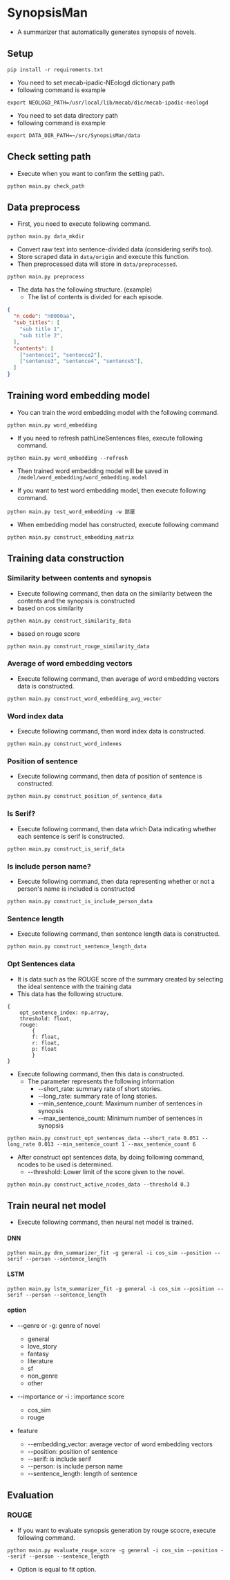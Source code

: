 # SynopsisMan
- A summarizer that automatically generates synopsis of novels.

## Setup
```
pip install -r requirements.txt
```
- You need to set mecab-ipadic-NEologd dictionary path
- following command is example
```
export NEOLOGD_PATH=/usr/local/lib/mecab/dic/mecab-ipadic-neologd
```
- You need to set data directory path
- following command is example
```
export DATA_DIR_PATH=~/src/SynopsisMan/data
```

## Check setting path
- Execute when you want to confirm the setting path.
```
python main.py check_path
```

## Data preprocess
- First, you need to execute following command.
```
python main.py data_mkdir
```
- Convert raw text into sentence-divided data (considering serifs too).
- Store scraped data in `data/origin` and execute this function.
- Then preprocessed data will store in `data/preprocessed`.
```
python main.py preprocess
```
- The data has the following structure. (example)
    - The list of contents is divided for each episode.
```json
{
  "n_code": "n0000aa",
  "sub_titles": [
    "sub title 1",
    "sub title 2",
  ],
  "contents": [
    ["sentence1", "sentence2"],
    ["sentence3", "sentence4", "sentence5"],
  ]
}
```

## Training word embedding model
- You can train the word embedding model with the following command.
```
python main.py word_embedding
```

- If you need to refresh pathLineSentences files, execute following command.
```
python main.py word_embedding --refresh
```
- Then trained word embedding model will be saved in `/model/word_embedding/word_embedding.model`

- If you want to test word embedding model, then execute following command.
```
python main.py test_word_embedding -w 部屋
```
- When embedding model has constructed, execute following command
```
python main.py construct_embedding_matrix
``` 

## Training data construction

### Similarity between contents and synopsis

- Execute following command, then data on the similarity between the contents and the synopsis is constructed
- based on cos similarity
```
python main.py construct_similarity_data
```
- based on rouge score
```
python main.py construct_rouge_similarity_data
```

### Average of word embedding vectors	
- Execute following command, then average of word embedding vectors data is constructed.	
```	
python main.py construct_word_embedding_avg_vector	
```

### Word index data
- Execute following command, then word index data is constructed.
```
python main.py construct_word_indexes
```

### Position of sentence
- Execute following command, then data of position of sentence is constructed.
```
python main.py construct_position_of_sentence_data
```

### Is Serif?
- Execute following command, then data which Data indicating whether each sentence is serif is constructed.
```
python main.py construct_is_serif_data
```

### Is include person name?
- Execute following command, then data representing whether or not a person's name is included is constructed
```
python main.py construct_is_include_person_data
```

### Sentence length
- Execute following command, then sentence length data is constructed.
```
python main.py construct_sentence_length_data
```

### Opt Sentences data
- It is data such as the ROUGE score of the summary created by selecting the ideal sentence with the training data
- This data has the following structure.
```
{
    opt_sentence_index: np.array,
    threshold: float,
    rouge:
        {
        f: float,
        r: float,
        p: float
        }
}
``` 
- Execute following command, then this data is constructed.
    - The parameter represents the following information
        - --short_rate: summary rate of short stories.
        - --long_rate: summary rate of long stories.
        - --min_sentence_count: Maximum number of sentences in synopsis
        - --max_sentence_count: Minimum number of sentences in synopsis
```
python main.py construct_opt_sentences_data --short_rate 0.051 --long_rate 0.013 --min_sentence_count 1 --max_sentence_count 6
```

- After construct opt sentences data, by doing following command, ncodes to be used is determined.
    - --threshold: Lower limit of the score given to the novel.
```
python main.py construct_active_ncodes_data --threshold 0.3
```

## Train neural net model
- Execute following command, then neural net model is trained.
#### DNN
```
python main.py dnn_summarizer_fit -g general -i cos_sim --position --serif --person --sentence_length
```
#### LSTM
```
python main.py lstm_summarizer_fit -g general -i cos_sim --position --serif --person --sentence_length
```

#### option
- --genre or -g: genre of novel
    - general
    - love_story
    - fantasy
    - literature
    - sf
    - non_genre
    - other
- --importance or -i : importance score
    - cos_sim
    - rouge
    
- feature
    - --embedding_vector: average vector of word embedding vectors 
    - --position: position of sentence
    - --serif: is include serif
    - --person: is include person name 
    - --sentence_length: length of sentence
    
## Evaluation
### ROUGE

- If you want to evaluate synopsis generation by rouge scocre, execute following command.
```
python main.py evaluate_rouge_score -g general -i cos_sim --position --serif --person --sentence_length
```

- Option is equal to fit option.
